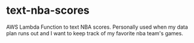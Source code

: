 # text-nba-scores
AWS Lambda Function to text NBA scores. 
Personally used when my data plan runs out and I want to keep track of my favorite nba team's games.
